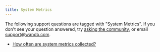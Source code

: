 ```yaml
---
title: System Metrics 
---
```

The following support questions are tagged with "System Metrics". If you don't see 
your question answered, try [asking the community](https://community.wandb.ai/), 
or email [support@wandb.com](mailto:support@wandb.com).

- [How often are system metrics collected?](system_metrics_collected.md)
